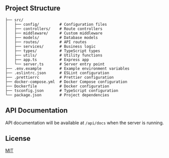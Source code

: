 ## Project Structure

```
├── src/
│   ├── config/         # Configuration files
│   ├── controllers/    # Route controllers
│   ├── middleware/     # Custom middleware
│   ├── models/         # Database models
│   ├── routes/         # API routes
│   ├── services/       # Business logic
│   ├── types/          # TypeScript types
│   ├── utils/          # Utility functions
│   ├── app.ts          # Express app
│   └── server.ts       # Server entry point
├── .env.example        # Example environment variables
├── .eslintrc.json      # ESLint configuration
├── .prettierrc         # Prettier configuration
├── docker-compose.yml  # Docker Compose configuration
├── Dockerfile          # Docker configuration
├── tsconfig.json       # TypeScript configuration
└── package.json        # Project dependencies
```

## API Documentation

API documentation will be available at `/api/docs` when the server is running.

## License

[MIT](LICENSE)